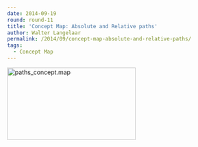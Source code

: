 ```yaml
---
date: 2014-09-19
round: round-11
title: 'Concept Map: Absolute and Relative paths'
author: Walter Langelaar
permalink: /2014/09/concept-map-absolute-and-relative-paths/
tags:
  - Concept Map
---
```

[<img class="alignnone size-medium wp-image-8893" alt="paths_concept.map" src="http://teaching.software-carpentry.org/wp-content/uploads/2014/09/paths_concept.map_-300x168.png" width="300" height="168" />][1]

 [1]: http://teaching.software-carpentry.org/wp-content/uploads/2014/09/paths_concept.map_.png
